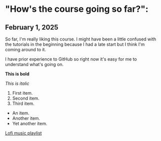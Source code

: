 # "How's the course going so far?":

## February 1, 2025

So far, I'm really liking this course. I might have been a little confused with the tutorials in the beginning because I had a late start but I think I'm coming around to it.

I have prior experience to GitHub so right now it's easy for me to understand what's going on. 

**This is bold**

*This is italic*

1. First item.
2. Second item.
3. Third item.

- An item.
- Another item.
- Yet another item.

[Lofi music playlist](https://www.youtube.com/watch?v=01dn67QubYQ)



